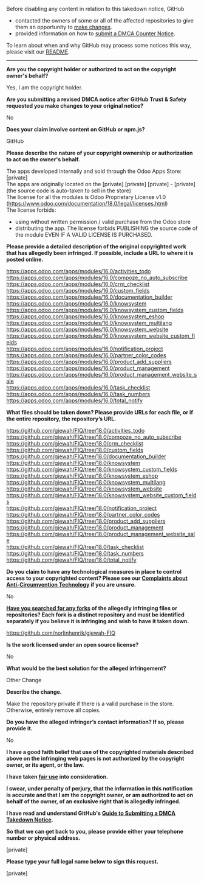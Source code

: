 Before disabling any content in relation to this takedown notice, GitHub
- contacted the owners of some or all of the affected repositories to give them an opportunity to [make changes](https://docs.github.com/en/github/site-policy/dmca-takedown-policy#a-how-does-this-actually-work).
- provided information on how to [submit a DMCA Counter Notice](https://docs.github.com/en/articles/guide-to-submitting-a-dmca-counter-notice).

To learn about when and why GitHub may process some notices this way, please visit our [README](https://github.com/github/dmca/blob/master/README.md#anatomy-of-a-takedown-notice).

---

**Are you the copyright holder or authorized to act on the copyright owner's behalf?**  
  
Yes, I am the copyright holder.  
  
**Are you submitting a revised DMCA notice after GitHub Trust & Safety requested you make changes to your original notice?**  
  
No  
  
**Does your claim involve content on GitHub or npm.js?**  
  
GitHub  
  
**Please describe the nature of your copyright ownership or authorization to act on the owner's behalf.**  
  
The apps developed internally and sold through the Odoo Apps Store: [private]  
The apps are originally located on the [private] [private] [private] - [private] (the source code is auto-taken to sell in the store)  
The license for all the modules is Odoo Proprietary License v1.0 (https://www.odoo.com/documentation/18.0/legal/licenses.html)  
The license forbids:  
* using without written permission / valid purchase from the Odoo store  
* distributing the app. The license forbids PUBLISHING the source code of the module EVEN IF A VALID LICENSE IS PURCHASED.  
  
**Please provide a detailed description of the original copyrighted work that has allegedly been infringed. If possible, include a URL to where it is posted online.**  
  
https://apps.odoo.com/apps/modules/16.0/activities_todo  
https://apps.odoo.com/apps/modules/16.0/compoze_no_auto_subscribe  
https://apps.odoo.com/apps/modules/16.0/crm_checklist  
https://apps.odoo.com/apps/modules/16.0/custom_fields  
https://apps.odoo.com/apps/modules/16.0/documentation_builder  
https://apps.odoo.com/apps/modules/16.0/knowsystem  
https://apps.odoo.com/apps/modules/16.0/knowsystem_custom_fields  
https://apps.odoo.com/apps/modules/16.0/knowsystem_eshop  
https://apps.odoo.com/apps/modules/16.0/knowsystem_multilang  
https://apps.odoo.com/apps/modules/16.0/knowsystem_website  
https://apps.odoo.com/apps/modules/16.0/knowsystem_website_custom_fields  
https://apps.odoo.com/apps/modules/16.0/notification_project  
https://apps.odoo.com/apps/modules/16.0/partner_color_codes  
https://apps.odoo.com/apps/modules/16.0/product_add_suppliers  
https://apps.odoo.com/apps/modules/16.0/product_management  
https://apps.odoo.com/apps/modules/16.0/product_management_website_sale  
https://apps.odoo.com/apps/modules/16.0/task_checklist  
https://apps.odoo.com/apps/modules/16.0/task_numbers  
https://apps.odoo.com/apps/modules/16.0/total_notify  
  
**What files should be taken down? Please provide URLs for each file, or if the entire repository, the repository’s URL.**  
  
https://github.com/gjewah/FIQ/tree/18.0/activities_todo  
https://github.com/gjewah/FIQ/tree/18.0/compoze_no_auto_subscribe  
https://github.com/gjewah/FIQ/tree/18.0/crm_checklist  
https://github.com/gjewah/FIQ/tree/18.0/custom_fields  
https://github.com/gjewah/FIQ/tree/18.0/documentation_builder  
https://github.com/gjewah/FIQ/tree/18.0/knowsystem  
https://github.com/gjewah/FIQ/tree/18.0/knowsystem_custom_fields  
https://github.com/gjewah/FIQ/tree/18.0/knowsystem_eshop  
https://github.com/gjewah/FIQ/tree/18.0/knowsystem_multilang  
https://github.com/gjewah/FIQ/tree/18.0/knowsystem_website  
https://github.com/gjewah/FIQ/tree/18.0/knowsystem_website_custom_fields  
https://github.com/gjewah/FIQ/tree/18.0/notification_project  
https://github.com/gjewah/FIQ/tree/18.0/partner_color_codes  
https://github.com/gjewah/FIQ/tree/18.0/product_add_suppliers  
https://github.com/gjewah/FIQ/tree/18.0/product_management  
https://github.com/gjewah/FIQ/tree/18.0/product_management_website_sale  
https://github.com/gjewah/FIQ/tree/18.0/task_checklist  
https://github.com/gjewah/FIQ/tree/18.0/task_numbers  
https://github.com/gjewah/FIQ/tree/18.0/total_notify  
  
**Do you claim to have any technological measures in place to control access to your copyrighted content? Please see our <a href="https://docs.github.com/articles/guide-to-submitting-a-dmca-takedown-notice#complaints-about-anti-circumvention-technology">Complaints about Anti-Circumvention Technology</a> if you are unsure.**  
  
No  
  
**<a href="https://docs.github.com/articles/dmca-takedown-policy#b-what-about-forks-or-whats-a-fork">Have you searched for any forks</a> of the allegedly infringing files or repositories? Each fork is a distinct repository and must be identified separately if you believe it is infringing and wish to have it taken down.**  
  
https://github.com/norlinhenrik/gjewah-FIQ  
  
**Is the work licensed under an open source license?**  
  
No  
  
**What would be the best solution for the alleged infringement?**  
  
Other Change  
  
**Describe the change.**  
  
Make the repository private if there is a valid purchase in the store.  
Otherwise, entirely remove all copies.  
  
**Do you have the alleged infringer’s contact information? If so, please provide it.**  
  
No  
  
**I have a good faith belief that use of the copyrighted materials described above on the infringing web pages is not authorized by the copyright owner, or its agent, or the law.**  
  
**I have taken <a href="https://www.lumendatabase.org/topics/22">fair use</a> into consideration.**  
  
**I swear, under penalty of perjury, that the information in this notification is accurate and that I am the copyright owner, or am authorized to act on behalf of the owner, of an exclusive right that is allegedly infringed.**  
  
**I have read and understand GitHub's <a href="https://docs.github.com/articles/guide-to-submitting-a-dmca-takedown-notice/">Guide to Submitting a DMCA Takedown Notice</a>.**  
  
**So that we can get back to you, please provide either your telephone number or physical address.**  
  
[private]
  
**Please type your full legal name below to sign this request.**  
  
[private] 
